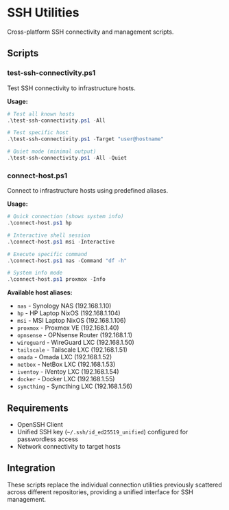 # SSH Utilities

Cross-platform SSH connectivity and management scripts.

## Scripts

### test-ssh-connectivity.ps1
Test SSH connectivity to infrastructure hosts.

**Usage:**
```powershell
# Test all known hosts
.\test-ssh-connectivity.ps1 -All

# Test specific host
.\test-ssh-connectivity.ps1 -Target "user@hostname"

# Quiet mode (minimal output)
.\test-ssh-connectivity.ps1 -All -Quiet
```

### connect-host.ps1
Connect to infrastructure hosts using predefined aliases.

**Usage:**
```powershell
# Quick connection (shows system info)
.\connect-host.ps1 hp

# Interactive shell session
.\connect-host.ps1 msi -Interactive

# Execute specific command
.\connect-host.ps1 nas -Command "df -h"

# System info mode
.\connect-host.ps1 proxmox -Info
```

**Available host aliases:**
- `nas` - Synology NAS (192.168.1.10)
- `hp` - HP Laptop NixOS (192.168.1.104)
- `msi` - MSI Laptop NixOS (192.168.1.106)
- `proxmox` - Proxmox VE (192.168.1.40)
- `opnsense` - OPNsense Router (192.168.1.1)
- `wireguard` - WireGuard LXC (192.168.1.50)
- `tailscale` - Tailscale LXC (192.168.1.51)
- `omada` - Omada LXC (192.168.1.52)
- `netbox` - NetBox LXC (192.168.1.53)
- `iventoy` - iVentoy LXC (192.168.1.54)
- `docker` - Docker LXC (192.168.1.55)
- `syncthing` - Syncthing LXC (192.168.1.56)

## Requirements

- OpenSSH Client
- Unified SSH key (`~/.ssh/id_ed25519_unified`) configured for passwordless access
- Network connectivity to target hosts

## Integration

These scripts replace the individual connection utilities previously scattered across different repositories, providing a unified interface for SSH management.